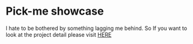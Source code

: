 # Pick-me showcase

I hate to be bothered by something lagging me behind. So If you want to look at the project detail please visit [HERE](https://github.com/colus001/pick-me)
